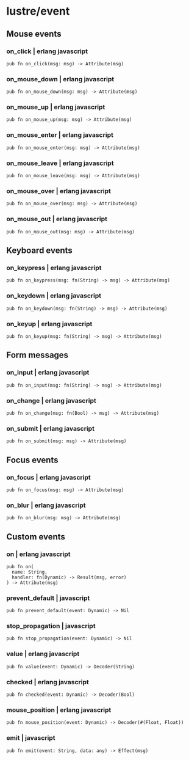 # lustre/event

## Mouse events

### on_click | erlang javascript

```gleam
pub fn on_click(msg: msg) -> Attribute(msg)
```

### on_mouse_down | erlang javascript

```gleam
pub fn on_mouse_down(msg: msg) -> Attribute(msg)
```

### on_mouse_up | erlang javascript

```gleam
pub fn on_mouse_up(msg: msg) -> Attribute(msg)
```

### on_mouse_enter | erlang javascript

```gleam
pub fn on_mouse_enter(msg: msg) -> Attribute(msg)
```

### on_mouse_leave | erlang javascript

```gleam
pub fn on_mouse_leave(msg: msg) -> Attribute(msg)
```

### on_mouse_over | erlang javascript

```gleam
pub fn on_mouse_over(msg: msg) -> Attribute(msg)
```

### on_mouse_out | erlang javascript

```gleam
pub fn on_mouse_out(msg: msg) -> Attribute(msg)
```

## Keyboard events

### on_keypress | erlang javascript

```gleam
pub fn on_keypress(msg: fn(String) -> msg) -> Attribute(msg)
```

### on_keydown | erlang javascript

```gleam
pub fn on_keydown(msg: fn(String) -> msg) -> Attribute(msg)
```

### on_keyup | erlang javascript

```gleam
pub fn on_keyup(msg: fn(String) -> msg) -> Attribute(msg)
```

## Form messages

### on_input | erlang javascript

```gleam
pub fn on_input(msg: fn(String) -> msg) -> Attribute(msg)
```

### on_change | erlang javascript

```gleam
pub fn on_change(msg: fn(Bool) -> msg) -> Attribute(msg)
```

### on_submit | erlang javascript

```gleam
pub fn on_submit(msg: msg) -> Attribute(msg)
```

## Focus events

### on_focus | erlang javascript

```gleam
pub fn on_focus(msg: msg) -> Attribute(msg)
```

### on_blur | erlang javascript

```gleam
pub fn on_blur(msg: msg) -> Attribute(msg)
```

## Custom events

### on | erlang javascript

```gleam
pub fn on(
  name: String,
  handler: fn(Dynamic) -> Result(msg, error)
) -> Attribute(msg)
```

### prevent_default | javascript

```gleam
pub fn prevent_default(event: Dynamic) -> Nil
```

### stop_propagation | javascript

```gleam
pub fn stop_propagation(event: Dynamic) -> Nil
```

### value | erlang javascript

```gleam
pub fn value(event: Dynamic) -> Decoder(String)
```

### checked | erlang javascript

```gleam
pub fn checked(event: Dynamic) -> Decoder(Bool)
```

### mouse_position | erlang javascript

```gleam
pub fn mouse_position(event: Dynamic) -> Decoder(#(Float, Float))
```

### emit | javascript

```gleam
pub fn emit(event: String, data: any) -> Effect(msg)
```
